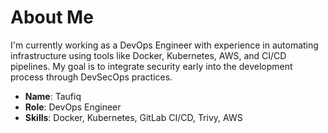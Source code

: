 # About Me

I'm currently working as a DevOps Engineer with experience in automating infrastructure using tools like Docker, Kubernetes, AWS, and CI/CD pipelines. My goal is to integrate security early into the development process through DevSecOps practices.

- **Name**: Taufiq
- **Role**: DevOps Engineer
- **Skills**: Docker, Kubernetes, GitLab CI/CD, Trivy, AWS
